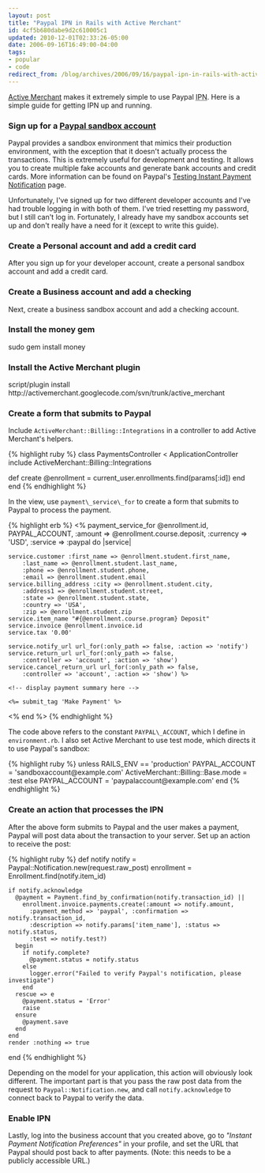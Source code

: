 ```yaml
---
layout: post
title: "Paypal IPN in Rails with Active Merchant"
id: 4cf5b680dabe9d2c610005c1
updated: 2010-12-01T02:33:26-05:00
date: 2006-09-16T16:49:00-04:00
tags:
- popular
- code
redirect_from: /blog/archives/2006/09/16/paypal-ipn-in-rails-with-active-merchant/
---
```


<p>
<a href="http://home.leetsoft.com/am/">Active Merchant</a> makes it extremely simple to use Paypal <abbr title="Instant Payment Notification">IPN</abbr>. Here is a simple guide for getting IPN up and running.

</p>
<h3>
Sign up for a <a href="https://developer.paypal.com/">Paypal sandbox account</a>

</h3>
<p>
Paypal provides a sandbox environment that mimics their production environment, with the exception that it doesn't actually process the transactions. This is extremely useful for development and testing. It allows you to create multiple fake accounts and generate bank accounts and credit cards. More information can be found on Paypal's <a href="http://www.paypal.com/cgi-bin/webscr?cmd=_ipn-test-about-outside">Testing Instant Payment Notification</a> page.

</p>
<p>
Unfortunately, I've signed up for two different developer accounts and I've had trouble logging in with both of them. I've tried resetting my password, but I still can't log in. Fortunately, I already have my sandbox accounts set up and don't really have a need for it (except to write this guide).

</p>
<h3>
Create a Personal account and add a credit card

</h3>
<p>
After you sign up for your developer account, create a personal sandbox account and add a credit card.

</p>
<h3>
Create a Business account and add a checking

</h3>
<p>
Next, create a business sandbox account and add a checking account.

</p>
<h3>
Install the money gem

</h3>
    sudo gem install money

<h3>
Install the Active Merchant plugin

</h3>
    script/plugin install http://activemerchant.googlecode.com/svn/trunk/active_merchant

<h3>
Create a form that submits to Paypal

</h3>
<p>
Include <code>ActiveMerchant::Billing::Integrations</code> in a controller to add Active Merchant's helpers.

</p>
{% highlight ruby %}
class PaymentsController < ApplicationController
  include ActiveMerchant::Billing::Integrations

  def create
    @enrollment = current_user.enrollments.find(params[:id])
  end
end
{% endhighlight %}

<p>
In the view, use <code>payment\_service\_for</code> to create a form that submits to Paypal to process the payment.

</p>
{% highlight erb %}
<% payment_service_for @enrollment.id, PAYPAL_ACCOUNT,
        :amount => @enrollment.course.deposit, :currency => 'USD',
        :service => :paypal do |service|

    service.customer :first_name => @enrollment.student.first_name,
        :last_name => @enrollment.student.last_name,
        :phone => @enrollment.student.phone,
        :email => @enrollment.student.email
    service.billing_address :city => @enrollment.student.city,
        :address1 => @enrollment.student.street,
        :state => @enrollment.student.state,
        :country => 'USA',
        :zip => @enrollment.student.zip
    service.item_name "#{@enrollment.course.program} Deposit"
    service.invoice @enrollment.invoice.id
    service.tax '0.00'

    service.notify_url url_for(:only_path => false, :action => 'notify')
    service.return_url url_for(:only_path => false,
        :controller => 'account', :action => 'show')
    service.cancel_return_url url_for(:only_path => false,
        :controller => 'account', :action => 'show') %>

    <!-- display payment summary here -->

    <%= submit_tag 'Make Payment' %>
<% end %>
{% endhighlight %}

<p>
The code above refers to the constant <code>PAYPAL\_ACCOUNT</code>, which I define in <code>environment.rb</code>. I also set Active Merchant to use test mode, which directs it to use Paypal's sandbox:

</p>
{% highlight ruby %}
unless RAILS_ENV == 'production'
  PAYPAL_ACCOUNT = 'sandboxaccount@example.com'
  ActiveMerchant::Billing::Base.mode = :test
else
  PAYPAL_ACCOUNT = 'paypalaccount@example.com'
end
{% endhighlight %}

<h3>
Create an action that processes the IPN

</h3>
<p>
After the above form submits to Paypal and the user makes a payment, Paypal will post data about the transaction to your server. Set up an action to receive the post:

</p>
{% highlight ruby %}
  def notify
    notify = Paypal::Notification.new(request.raw_post)
    enrollment = Enrollment.find(notify.item_id)

    if notify.acknowledge
      @payment = Payment.find_by_confirmation(notify.transaction_id) ||
        enrollment.invoice.payments.create(:amount => notify.amount,
          :payment_method => 'paypal', :confirmation => notify.transaction_id,
          :description => notify.params['item_name'], :status => notify.status,
          :test => notify.test?)
      begin
        if notify.complete?
          @payment.status = notify.status
        else
          logger.error("Failed to verify Paypal's notification, please investigate")
        end
      rescue => e
        @payment.status = 'Error'
        raise
      ensure
        @payment.save
      end
    end
    render :nothing => true
  end
{% endhighlight %}

<p>
Depending on the model for your application, this action will obviously look different. The important part is that you pass the raw post data from the request to <code>Paypal::Notification.new</code>, and call <code>notify.acknowledge</code> to connect back to Paypal to verify the data.

</p>
<h3>
Enable IPN

</h3>
<p>
Lastly, log into the business account that you created above, go to <em>"Instant Payment Notification Preferences"</em> in your profile, and set the URL that Paypal should post back to after payments. (Note: this needs to be a publicly accessible URL.)

</p>
